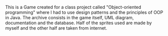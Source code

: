 This is a Game created for a class project called "Object-oriented programming" where I had to use design patterns and the principles of OOP in Java. 
The archive consists in the game itself, UML diagram, documentation and the database.
Half of the sprites used are made by myself and the other half are taken from internet.
